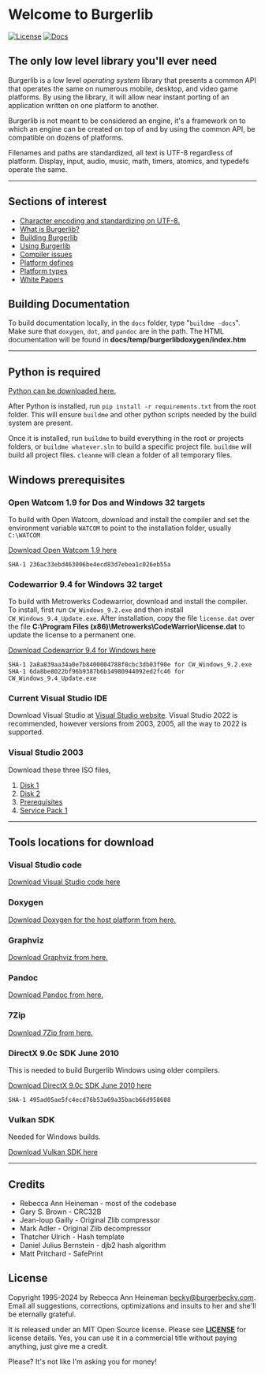 # Welcome to Burgerlib

[![License](https://img.shields.io/badge/License-MIT%20License-blue "License")](https://github.com/Olde-Skuul/burgerlib/blob/master/LICENSE) [![Docs](https://img.shields.io/readthedocs/burgerlib.svg "Documentation Status")](http://burgerlib.readthedocs.io)

## The only low level library you'll ever need

Burgerlib is a low level *operating system* library that presents a common API that operates the same on numerous mobile, desktop, and video game platforms. By using the library, it will allow near instant porting of an application written on one platform to another.

Burgerlib is not meant to be considered an engine, it's a framework on to which an engine can be created on top of and by using the common API, be compatible on dozens of platforms.

Filenames and paths are standardized, all text is UTF-8 regardless of platform. Display, input, audio, music, math, timers, atomics, and typedefs operate the same.

---

## Sections of interest

* [Character encoding and standardizing on UTF-8.](docs/character_encoding.md)
* [What is Burgerlib?](docs/what_is_burgerlib.md)
* [Building Burgerlib](docs/building.md)
* [Using Burgerlib](docs/using_burgerlib.md)
* [Compiler issues](docs/compiler_issues.md)
* [Platform defines](docs/defines.md)
* [Platform types](docs/platform_types.md)
* [White Papers](docs/white_papers.md)

## Building Documentation

To build documentation locally, in the ``docs`` folder, type "``buildme -docs``". Make sure that ``doxygen``, ``dot``, and ``pandoc`` are in the path. The HTML documentation will be found in **docs/temp/burgerlibdoxygen/index.htm**

---

## Python is required

[Python can be downloaded here.](https://www.python.org/downloads/)

After Python is installed, run ``pip install -r requirements.txt`` from the root folder. This will ensure ``buildme`` and other python scripts needed by the build system are present.

Once it is installed, run ``buildme`` to build everything in the root or projects folders, or ``buildme whatever.sln`` to build a specific project file. ``buildme`` will build all project files. ``cleanme`` will clean a folder of all temporary files.

## Windows prerequisites

### Open Watcom 1.9 for Dos and Windows 32 targets

To build with Open Watcom, download and install the compiler and set the environment variable ``WATCOM`` to point to the installation folder, usually ``C:\WATCOM``

[Download Open Watcom 1.9 here](http://openwatcom.org/ftp/install/open-watcom-c-win32-1.9.exe)

``` text
SHA-1 236ac33ebd463006be4ecd83d7ebea1c026eb55a
```

### Codewarrior 9.4 for Windows 32 target

To build with Metrowerks Codewarrior, download and install the compiler. To install, first run ``CW_Windows_9.2.exe`` and then install ``CW_Windows_9.4_Update.exe``. After installation, copy the file ``license.dat`` over the file **C:\\Program Files (x86)\\Metrowerks\\CodeWarrior\\license.dat** to update the license to a permanent one.

[Download Codewarrior 9.4 for Windows here](https://archive.org/details/cwpro9)

``` text
SHA-1 2a8a839aa34a0e7b8400004788f0cbc3db03f90e for CW_Windows_9.2.exe
SHA-1 6da8be8022bf96b9387b6b14980944092ed2fc46 for CW_Windows_9.4_Update.exe
```

### Current Visual Studio IDE

Download Visual Studio at [Visual Studio website](https://visualstudio.com). Visual Studio 2022 is recommended, however versions from 2003, 2005, all the way to 2022 is supported.

### Visual Studio 2003

Download these three ISO files,

1. [Disk 1](https://archive.org/download/vsnet2003/MSDN%20Visual%20Studio%20NET%202003%20-%20Enterprise%20Architect%20%28Disc%201%29%28Disc%202082%29%28May%202003%29%28X09-51498%29.ISO)
2. [Disk 2](https://archive.org/download/vsnet2003/MSDN%20Visual%20Studio%20NET%202003%20-%20Enterprise%20Architect%20%28Disc%202%29%28Disc%202083%29%28May%202003%29%28X09-51499%29.ISO)
3. [Prerequisites](https://archive.org/download/vsnet2003/MSDN%20Visual%20Studio%20NET%202003%20Prerequisites%20%28Disc%202072%29%28May%202003%29%28X09-51482%29.ISO)
4. [Service Pack 1](https://archive.org/download/Visual-Studio-.NET-2003-SP-1/VS7.1sp1-KB918007-X86.exe.zip)

---

## Tools locations for download

### Visual Studio code

[Download Visual Studio code here](https://code.visualstudio.com/)

### Doxygen

[Download Doxygen for the host platform from here.](https://www.doxygen.nl/download.html)

### Graphviz

[Download Graphviz from here.](https://graphviz.org/download/)

### Pandoc

[Download Pandoc from here.](https://pandoc.org/installing.html)

### 7Zip

[Download 7Zip from here.](https://7-zip.org/)

### DirectX 9.0c SDK June 2010

This is needed to build Burgerlib Windows using older compilers.

[Download DirectX 9.0c SDK June 2010 here](https://www.microsoft.com/en-us/download/details.aspx?id=6812)

``` text
SHA-1 495ad05ae5fc4ecd76b53a69a35bacb66d958608
```

### Vulkan SDK

Needed for Windows builds.

[Download Vulkan SDK here](https://www.lunarg.com/vulkan-sdk/)

---

## Credits

* Rebecca Ann Heineman - most of the codebase
* Gary S. Brown - CRC32B
* Jean-loup Gailly - Original Zlib compressor
* Mark Adler - Original Zlib decompressor
* Thatcher Ulrich - Hash template
* Daniel Julius Bernstein - djb2 hash algorithm
* Matt Pritchard - SafePrint

## License
Copyright 1995-2024 by Rebecca Ann Heineman [becky@burgerbecky.com](mailto:becky@burgerbecky.com). Email all suggestions, corrections, optimizations and insults to her and she'll be eternally grateful.

It is released under an MIT Open Source license. Please see [**LICENSE**](https://raw.githubusercontent.com/Olde-Skuul/burgerlib/master/LICENSE) for license details. Yes, you can use it in a commercial title without paying anything, just give me a credit.

Please? It's not like I'm asking you for money!